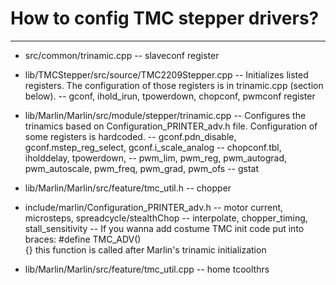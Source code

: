 # How to config TMC stepper drivers?
---

- src/common/trinamic.cpp
-- slaveconf register

- lib/TMCStepper/src/source/TMC2209Stepper.cpp
-- Initializes listed registers. The configuration of those registers is in trinamic.cpp (section below).
-- gconf, ihold_irun, tpowerdown, chopconf, pwmconf register

- lib/Marlin/Marlin/src/module/stepper/trinamic.cpp
-- Configures the trinamics based on Configuration_PRINTER_adv.h file. Configuration of some registers is hardcoded.
-- gconf.pdn_disable, gconf.mstep_reg_select, gconf.i_scale_analog
-- chopconf.tbl, iholddelay, tpowerdown,
-- pwm_lim, pwm_reg, pwm_autograd, pwm_autoscale, pwm_freq, pwm_grad, pwm_ofs
-- gstat

- lib/Marlin/Marlin/src/feature/tmc_util.h
-- chopper

- include/marlin/Configuration_PRINTER_adv.h
-- motor current, microsteps, spreadcycle/stealthChop
-- interpolate, chopper_timing, stall_sensitivity
-- If you wanna add costume TMC init code put into braces: #define TMC_ADV() \
        {}
    this function is called after Marlin's trinamic initialization

- lib/Marlin/Marlin/src/feature/tmc_util.cpp
-- home tcoolthrs
